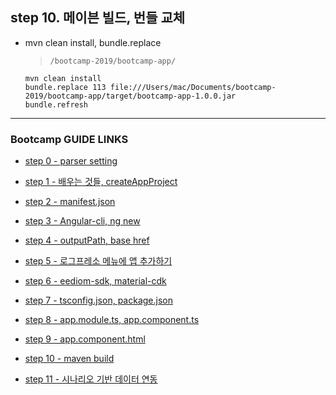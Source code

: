 ## step 10. 메이븐 빌드, 번들 교체

- mvn clean install, bundle.replace

	>`/bootcamp-2019/bootcamp-app/`

	```
	mvn clean install
	bundle.replace 113 file:///Users/mac/Documents/bootcamp-2019/bootcamp-app/target/bootcamp-app-1.0.0.jar
	bundle.refresh
	```

---


### Bootcamp GUIDE LINKS
* [step 0 - parser setting](step0.md)
	
* [step 1 - 배우는 것들, createAppProject](step1.md)

* [step 2 - manifest.json](step2.md)

* [step 3 - Angular-cli, ng new](step3.md)

* [step 4 - outputPath, base href](step4.md)

* [step 5 - 로그프레소 메뉴에 앱 추가하기](step5.md)

* [step 6 - eediom-sdk, material-cdk](step6.md)

* [step 7 - tsconfig.json, package.json](step7.md)

* [step 8 - app.module.ts, app.component.ts](step8.md)

* [step 9 - app.component.html](step9.md)

* [step 10 - maven build](step10.md)

* [step 11 - 시나리오 기반 데이터 연동](step11.md)

